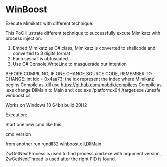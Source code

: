 # WinBoost
Execute Mimikatz with different technique.

This PoC illustrate different technique to successfully excute Mimikatz with process injection:

1) Embed Mimikatz as C# class, Mimikatz is converted to shellcode and converted to 3 digits format
2) Each syscall is obfuscated
3) Use C# Console.WriteLine to masquerade our intention

BEFORE COMPILING, IF ONE CHANGE SOURCE CODE, REMEMBER TO CHANGE: int idx = 0x4aa73; the idx represent the index where Mimikatz begins
Compile as .dll use https://github.com/mobdk/compilecs 
Compile as .exe change DllMain to Main and: csc.exe /platform:x64 /target:exe /unsafe winboost.cs

Works on Windows 10 64bit build 20H2

Execution:

Start one new cmd like this:

cmd version

from another run rundll32 winboost.dll,DllMain

ZwGetNextProcess is used to find process cmd.exe with argument version, ZwGetNextThread is used after the right PID is found.

